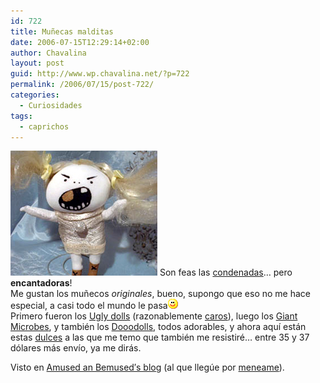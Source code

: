 ```yaml
---
id: 722
title: Muñecas malditas
date: 2006-07-15T12:29:14+02:00
author: Chavalina
layout: post
guid: http://www.wp.chavalina.net/?p=722
permalink: /2006/07/15/post-722/
categories:
  - Curiosidades
tags:
  - caprichos
---
```

<img class="imgizqda" src="/imagenes/fotos/maldita.jpg" alt="Muñeca maldita" /> Son feas las <a href="http://www.damneddollies.com/dollies.html" target="_blank">condenadas</a>… pero **encantadoras**!  
Me gustan los muñecos _originales_, bueno, supongo que eso no me hace especial, a casi todo el mundo le pasa![emo](/imagenes/emoticonos/sonrisa.gif)  
Primero fueron los <a href="http://www.uglydolls.com/" target="_blank">Ugly dolls</a> (razonablemente <a href="http://www.newburycomics.com/rel/v2_home.php?storenr=103&deptnr=133" target="_blank">caros</a>), luego los <a href="http://www.giantmicrobes.com/" target="_blank">Giant Microbes</a>, y también los <a href="http://www.dooodollsusa.com/" target="_blank">Dooodolls</a>, todos adorables, y ahora aquí están estas <a href="http://www.damneddollies.com/dollies_stella.html" target="_blank">dulces</a> a las que me temo que también me resistiré… entre 35 y 37 dólares más envío, ya me dirás.

Visto en <a href="http://www.americaninventorspot.com/dolls_to_avoid" target="_blank">Amused an Bemused′s blog</a> (al que llegúe por <a href="http://meneame.net/story/10-tipos-mujeres-usted-necesita-evitar" target="_blank">meneame</a>).